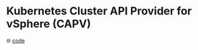 # Kubernetes Cluster API Provider for vSphere (CAPV)

🌐 [code](https://github.com/kubernetes-sigs/cluster-api-provider-vsphere)
